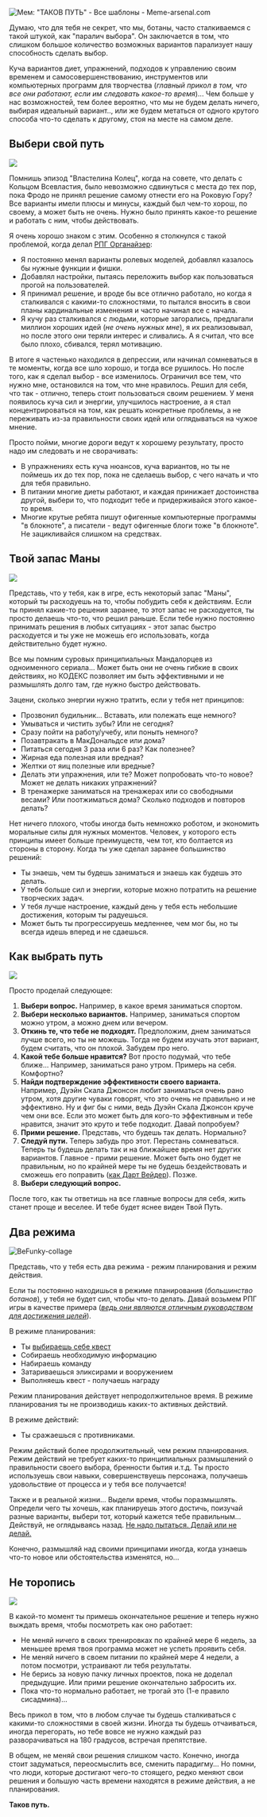 <!--
Title: Таков путь
PostId: 
Published: true
-->

![Мем: "ТАКОВ ПУТЬ" - Все шаблоны - Meme-arsenal.com](e36c80f7ee1098083b2e248ecfb5fa47.jpg)

Думаю, что для тебя не секрет, что мы, ботаны, часто сталкиваемся с такой штукой, как "паралич выбора". Он заключается в том, что слишком большое количество возможных вариантов парализует нашу способность сделать выбор.

Куча вариантов диет, упражнений, подходов к управлению своим временем и самосовершенствованию, инструментов или компьютерных программ для творчества (*главный прикол в том, что все они работают, если им следовать какое-то время*)... Чем больше у нас возможностей, тем более вероятно, что мы не будем делать ничего, выбирая идеальный вариант.., или же будем метаться от одного крутого способа что-то сделать к другому, стоя на месте на самом деле.

<!--more-->

## Выбери свой путь

![](359035484.jpg)

Помнишь эпизод "Властелина Колец", когда на совете, что делать с Кольцом Всевластия, было невозможно сдвинуться с места до тех пор, пока Фродо не принял решение самому отнести его на Роковую Гору? Все варианты имели плюсы и минусы, каждый был чем-то хорош, по своему, а может быть не очень. Нужно было принять какое-то решение и работать с ним, чтобы действовать.

Я очень хорошо знаком с этим. Особенно я столкнулся с такой проблемой, когда делал [РПГ Органайзер](https://nerdistway.blogspot.com/2013/07/mylife-rpg-organizer.html):

- Я постоянно менял варианты ролевых моделей, добавлял казалось бы нужные функции и фишки.
- Добавлял настройки, пытаясь переложить выбор как пользоваться прогой на пользователей.
- Я принимал решение, и вроде бы все отлично работало, но когда я сталкивался с какими-то сложностями, то пытался вносить в свои планы кардинальные изменения и часто начинал все с начала.
- Я кучу раз сталкивался с людьми, которые загорались, предлагали миллион хороших идей (*не очень нужных мне*), я их реализовывал, но после этого они теряли интерес и сливались. А я считал, что все было плохо, сбивался, терял мотивацию.

В итоге я частенько находился в депрессии, или начинал сомневаться в те моменты, когда все шло хорошо, и тогда все рушилось. Но после того, как я сделал выбор - все изменилось. Ограничил все тем, что нужно мне, остановился на том, что мне нравилось. Решил для себя, что так - отлично, теперь стоит пользоваться своим решением. У меня появилось куча сил и энергии, улучшилось настроение, а я стал концентрироваться на том, как решать конкретные проблемы, а не переживать из-за правильности своих идей или оглядываться на чужое мнение.

Просто пойми, многие дороги ведут к хорошему результату, просто надо им следовать и не сворачивать:

- В упражнениях есть куча нюансов, куча вариантов, но ты не поймешь их до тех пор, пока не сделаешь выбор, с чего начать и что для тебя правильно.
- В питании многие диеты работают, и каждая принижает достоинства другой, выбери то, что подходит тебе и придерживайся этого какое-то время.
- Многие крутые ребята пишут офигенные компьютерные программы "в блокноте", а писатели - ведут офигенные блоги тоже "в блокноте". Не зацикливайся слишком на средствах.

## Твой запас Маны

![](mana-potion-1280x720.jpg)

Представь, что у тебя, как в игре, есть некоторый запас "Маны", который ты расходуешь на то, чтобы побудить себя к действиям. Если ты принял какие-то решения заранее, то этот запас не расходуется, ты просто делаешь что-то, что решил раньше. Если тебе нужно постоянно принимать решения в любых ситуациях - этот запас быстро расходуется и ты уже не можешь его использовать, когда действительно будет нужно.

Все мы помним суровых принципиальных Мандалорцев из одноименного сериала... Может быть они не очень гибкие в своих действиях, но КОДЕКС позволяет им быть эффективными и не размышлять долго там, где нужно быстро действовать.

Зацени, сколько энергии нужно тратить, если у тебя нет принципов:

- Прозвонил будильник... Вставать, или полежать еще немного?
- Умываться и чистить зубы? Или не сегодня?
- Сразу пойти на работу/учебу, или поныть немного?
- Позавтракать в МакДональдсе или дома?
- Питаться сегодня 3 раза или 6 раз? Как полезнее?
- Жирная еда полезная или вредная?
- Желтки от яиц полезные или вредные?
- Делать эти упражнения, или те? Может попробовать что-то новое? Может не делать никаких упражнений?
- В тренажерке заниматься на тренажерах или со свободными весами? Или поотжиматься дома? Сколько подходов и повторов делать?

Нет ничего плохого, чтобы иногда быть немножко роботом, и экономить моральные силы для нужных моментов. Человек, у которого есть принципы имеет больше преимуществ, чем тот, кто болтается из стороны в сторону. Когда ты уже сделал заранее большинство решений:

- Ты знаешь, чем ты будешь заниматься и знаешь как будешь это делать.
- У тебя больше сил и энергии, которые можно потратить на решение творческих задач.
- У тебя лучше настроение, каждый день у тебя есть небольшие достижения, которым ты радуешься.
- Может быть ты прогрессируешь медленнее, чем мог бы, но ты всегда идешь вперед и не сдаешься.

## Как выбрать путь

![](03_XWgHUWC.jpg)

Просто проделай следующее:

1. **Выбери вопрос.** Например, в какое время заниматься спортом.
2. **Выбери несколько вариантов.** Например, заниматься спортом можно утром, а можно днем или вечером.
3. **Откинь те, что тебе не подходят.** Предположим, днем заниматься лучше всего, но ты не можешь. Тогда не будем изучать этот вариант, будем считать, что он плохой. Забудем про него.
4. **Какой тебе больше нравится?** Вот просто подумай, что тебе ближе... Например, заниматься рано утром. Примерь на себя. Комфортно?
5. **Найди подтверждение эффективности своего варианта.** Например, Дуэйн Скала Джонсон любит заниматься очень рано утром, хотя другие чуваки говорят, что это очень не правильно и не эффективно. Ну и фиг бы с ними, ведь Дуэйн Скала Джонсон круче чем они все. Если это может быть для кого-то эффективным и тебе нравится, значит это круто и тебе подходит. Давай попробуем?
6. **Прими решение.** Представь, что будешь так делать. Нормально?
7. **Следуй пути.** Теперь забудь про этот. Перестань сомневаться. Теперь ты будешь делать так и на ближайшее время нет других вариантов. Главное - прими решение. Может быть оно будет не правильным, но по крайней мере ты не будешь бездействовать и сможешь его поправить ([как Дарт Вейдер](https://nerdistway.blogspot.com/2014/02/blog-post.html)). Позже.
8. **Выбери следующий вопрос.**

После того, как ты ответишь на все главные вопросы для себя, жить станет проще и веселее. И тебе будет яснее виден Твой Путь.

## Два режима

![BeFunky-collage](BeFunky-collage.jpg)

Представь, что у тебя есть два режима - режим планирования и режим действия. 

Если ты постоянно находишься в режиме планирования (*большинство ботанов*), у тебя не будет сил, чтобы что-то делать. Давай возьмем РПГ игры в качестве примера (*[ведь они являются отличным руководством для достижения целей](https://nerdistway.blogspot.com/2013/08/blog-post_5490.html)*).

В режиме планирования:

- Ты [выбираешь себе квест](https://nerdistway.blogspot.com/2013/08/blog-post.html)
- Собираешь необходимую информацию
- Набираешь команду
- Затариваешься эликсирами и вооружением
- Выполняешь квест - получаешь награду

Режим планирования действует непродолжительное время. В режиме планирования ты не производишь каких-то активных действий.

В режиме действий:

- Ты сражаешься с противниками.

Режим действий более продолжительный, чем режим планирования. Режим действий не требует каких-то принципиальных размышлений о правильности своего выбора, бренности бытия и.т.д. Ты просто используешь свои навыки, совершенствуешь персонажа, получаешь удовольствие от процесса и у тебя все получается! 

Также и в реальной жизни... Выдели время, чтобы поразмышлять. Определи чего ты хочешь, как планируешь этого достичь, поизучай разные варианты, выбери тот, который кажется тебе правильным... Действуй, не оглядываясь назад. [Не надо пытаться. Делай или не делай.](https://nerdistway.blogspot.com/2013/12/blog-post_25.html)

Конечно, размышляй над своими принципами иногда, когда узнаешь что-то новое или обстоятельства изменятся, но...

## Не торопись

![](8-19.jpg)

В какой-то момент ты примешь окончательное решение и теперь нужно выждать время, чтобы посмотреть как оно работает:

- Не меняй ничего в своих тренировках по крайней мере 6 недель, за меньшее время твоя программа может не успеть проявить себя.
- Не меняй ничего в своем питании по крайней мере 4 недели, а потом посмотри, устраивают ли тебя результаты.
- Не берись за новую пачку личных проектов, пока не доделал предыдущие. Или прими решение окончательно забросить их.
- Пока что-то нормально работает, не трогай это (1-е правило сисадмина)...

Весь прикол в том, что в любом случае ты будешь сталкиваться с какими-то сложностями в своей жизни. Иногда ты будешь отчаиваться, иногда перегорать, но тебе вовсе не нужно каждый раз разворачиваться на 180 градусов, встречая препятствие.

В общем, не меняй свои решения слишком часто. Конечно, иногда стоит задуматься, переосмыслить все, сменить парадигму... Но помни, что люди, которые достигают чего-то стоящего, редко меняют свои решения и большую часть времени находятся в режиме действия, а не планирования.

**Таков путь.**